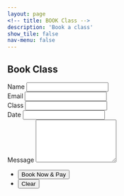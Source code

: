 ```yaml
---
layout: page
<!-- title: BOOK Class -->
description: 'Book a class'
show_tile: false
nav-menu: false
---
```


<!-- Contact -->
<section>
	<h2>Book Class</h2>
	<form action="https://formspree.io/{{ site.email }}" method="POST">
		<div class="field half first">
			<label for="name">Name</label>
			<input type="text" name="name" />
		</div>
		<div class="field half">
			<label for="email">Email</label>
			<input type="text" name="_replyto" id="email" />
		</div>
		<div class="field half first">
			<label for="name">Class</label>
			<input type="text" name="name" id="class_name" />
		</div>
		<div class="field half">
			<label for="email">Date</label>
			<input type="text" name="_replyto" id="date" />
		</div>
<!-- 		<div class="field">
			<div class="select-wrapper">
				<select name="demo-category" id="demo-category">
					<option value="" ></option>
					<option value="1">Beginners Flow</option>
					<option value="1">Wake Up Flow</option>
					<option value="1">Strong Flow</option>
					<option value="1">Private Tutition</option>
				</select>
			</div>
		</div> -->
		<div class="field">
			<label for="message">Message</label>
			<textarea name="message" id="message" rows="6"></textarea>
		</div>
		<ul class="actions">
			<li><input type="submit" value="Book Now & Pay" class="special" /></li>
			<li><input type="reset" value="Clear" /></li>
		</ul>
	</form>
</section>

<!-- URL Parameters -->
<script type="text/javascript">
	var hashParams = window.location.hash.substr(1).split('&'); // substr(1) to remove the `#`
for(var i = 0; i < hashParams.length; i++){
    var p = hashParams[i].split('=');
    document.getElementById(p[0]).value = decodeURIComponent(p[1]).replace('+', ' ').replace('+', ' ');;
}

</script>